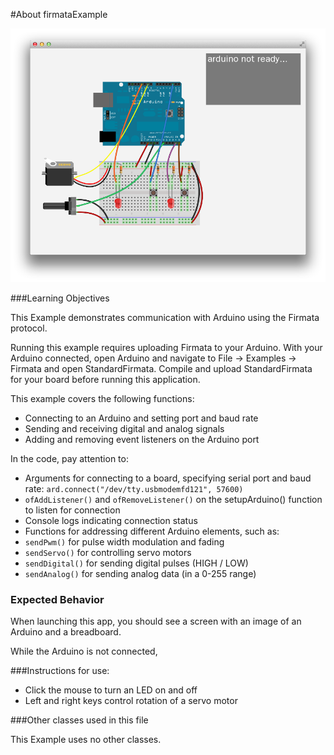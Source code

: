 #About firmataExample

![Screenshot of firmataExample](firmataExample.png)


###Learning Objectives

This Example demonstrates communication with Arduino using the Firmata protocol.

Running this example requires uploading Firmata to your Arduino. With your Arduino connected, open Arduino and navigate to File -> Examples -> Firmata and open StandardFirmata. Compile and upload StandardFirmata for your board before running this application.

This example covers the following functions:

* Connecting to an Arduino and setting port and baud rate
* Sending and receiving digital and analog signals
* Adding and removing event listeners on the Arduino port

In the code, pay attention to: 

* Arguments for connecting to a board, specifying serial port and baud rate: ```ard.connect("/dev/tty.usbmodemfd121", 57600)```
* ```ofAddListener()``` and ```ofRemoveListener()``` on the setupArduino() function to listen for connection
* Console logs indicating connection status
* Functions for addressing different Arduino elements, such as:
* ```sendPwm()``` for pulse width modulation and fading
* ```sendServo()``` for controlling servo motors
* ```sendDigital()``` for sending digital pulses (HIGH / LOW)
* ```sendAnalog()``` for sending analog data (in a 0-255 range)


### Expected Behavior

When launching this app, you should see a screen with an image of an Arduino and a breadboard. 

While the Arduino is not connected, 

###Instructions for use:

* Click the mouse to turn an LED on and off
* Left and right keys control rotation of a servo motor

###Other classes used in this file

This Example uses no other classes.